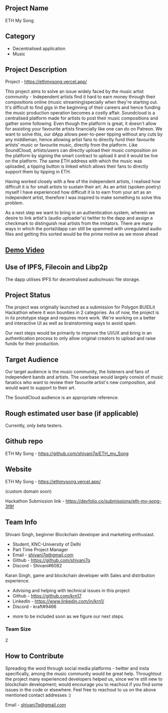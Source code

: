 ## Project Name <!-- Add your project name here with format "Project Name"-->
ETH My Song

## Category 
<!--developer tooling, application, wallet, infrastructure, etc-->
- Decentralised application
- Music

## Project Description
<!--Describe your project in a few sentences. -->
Project - https://ethmysong.vercel.app/

This project aims to solve an issue widely faced by the music artist community - Independent artists find it hard to earn money through their compositions online (music streaming)specially when they're starting out. It's difficult to find gigs in the beginning of their careers and hence funding the music production operation becomes a costly affair.
Soundcloud is a centralised platform made for artists to post their music compositions and gather some following. Even though the platform is great, it doesn't allow for assisting your favourite artists financially like one can do on Patreon. We want to solve this, our dApp allows peer-to-peer tipping without any cuts by any middleman, hence allowing artist fans to directly fund their favourite artists' music or favourite music, directly from the platform.
Like SoundCloud, artists/users can directly upload their music composition on the platform by signing the smart contract to upload it and it would be live on the platform. The same ETH address with which the music was uploaded, a tipping button is linked which allows their fans to directly support them by tipping in ETH.

Having worked closely with a few of the independent artists, I realised how difficult it is for small artists to sustain their art. As an artist (spoken poetry) myself I have experienced how difficult it is to earn from your art as an independent artist, therefore I was inspired to make something to solve this problem.

As a next step we want to bring in an authentication system, wherein we desire to link artist's (audio uploader's) twitter to the dapp and assign a checkmark to distinguish real artists from the imitators. There are many ways in which the portal/dapp can still be spammed with unregulated audio files and getting this sorted would be the prime motive as we move ahead

## [Demo Video](https://www.youtube.com/watch?v=U_RKD7fRYJE)

## Use of IPFS, Filecoin and Libp2p
<!-- Describe how your project uses any or all of these technologies, and why. -->
The dapp utilises IPFS for decentralised audio/music file storage. 

## Project Status
<!--brainstorming, fundraising, under development, beta, shipped, etc-->
The project was originally launched as a submission for Polygon BUIDLit Hackathon where it won bounties in 2 categories. As of now, the project is in its prototype stage and requires more work. We're working on a better and interactive UI as well as brainstorming ways to avoid spam. 

Our next steps would be primarily to improve the UI/UX and bring in an authentication process to only allow original creators to upload and raise funds for their production.

## Target Audience
<!--Describe who will be your project's users-->
Our target audience is the music community, the listeners and fans of independent bands and artists. The userbase would largely consist of music fanatics who want to review their favourite artist's new composition, and would want to support to their art.

The SoundCloud audience is an appropriate reference.

## Rough estimated user base (if applicable)
<!--How many users do you have right now?-->
Currently, only beta testers.

## Github repo
<!--Attach a link to your GitHub repo - open source is required - please make sure your repo has a license file and is licensed using MIT open source license! -->
ETH My Song - https://github.com/shivani7q/ETH_my_Song

## Website
<!--Link your website if available-->
ETH My Song - https://ethmysong.vercel.app/

(custom domain soon)

Hackathon Submission link - https://devfolio.co/submissions/eth-my-song-3f8f
<!--If you're applying for a Next Step grant, add the URL to your hackathon submission here also-->

## Team Info
<!-- Introduce your amazing team - how many team members are working on this project and who are they?-->

Shivani Singh, beginner Blockchain developer and marketing enthusiast.
- Student, KNC-University of Delhi 
- Part Time Project Manager
- Email - shivani7q@gmail.com 
- Github - https://github.com/shivani7q
- Discord - Shivani#6082

Karan Singh, game and blockchain developer with Sales and distribution experience.
- Advising and helping with technical issues in this project
- Github - https://github.com/krn17
- LinkedIn - https://www.linkedin.com/in/krn1/
- Discord - kraft#9466

+ more to be included soon as we figure our next steps.

### Team Size  
2 

## How to Contribute
<!--How can the community contribute to your project?-->
Spreading the word through social media platforms - twitter and insta specifically, among the music community would be great help. Throughtout the project many experienced developers helped us, since we're still new to blockchain development; would encourage you to reachout if you find some issues in the code or elsewhere.
Feel free to reachout to us on the above mentioned contact addresses :)

Email - shivani7q@gmail.com
